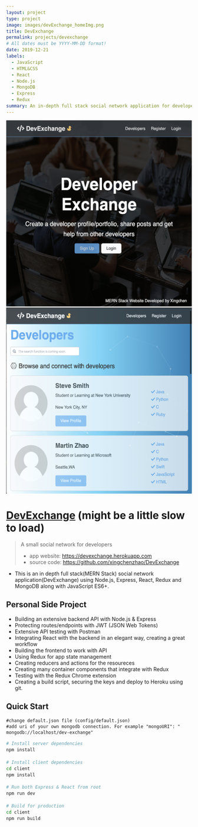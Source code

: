 ```yaml
---
layout: project
type: project
image: images/devExchange_homeImg.png
title: DevExchange
permalink: projects/devexchange
# All dates must be YYYY-MM-DD format!
date: 2019-12-21
labels:
  - JavaScript
  - HTML&CSS
  - React
  - Node.js
  - MongoDB
  - Express
  - Redux
summary: An in-depth full stack social network application for developers
---
```


<div class="ui small rounded images">
  <img class="ui image" src="../images/devExchange_homeImg.png">
  <img class="ui image" src="../images/devExchange_Resume.png">
</div>

# [DevExchange](https://devexchange.herokuapp.com) (might be a little slow to load)
> A small social network for developers 
> * app website: https://devexchange.herokuapp.com 
> * source code: https://github.com/xingchenzhao/DevExchange
* This is an in depth full stack(MERN Stack) social network application(DevExchange) using Node.js, Express, React, Redux and MongoDB along with JavaScript ES6+.

## Personal Side Project
* Building an extensive backend API with Node.js & Express
* Protecting routes/endpoints with JWT (JSON Web Tokens)
* Extensive API testing with Postman
* Integrating React with the backend in an elegant way, creating a great workflow
* Building the frontend to work with API
* Using Redux for app state management
* Creating reducers and actions for the resoureces
* Creating many container components that integrate with Redux
* Testing with the Redux Chrome extension
* Creating a build script, securing the keys and deploy to Heroku using git.

## Quick Start

```
#change default.json file (config/default.json)
#add uri of your own mongodb connection. For example "mongoURI": " mongodb://localhost/dev-exchange"
```

```bash
# Install server dependencies
npm install

# Install client dependencies
cd client
npm install

# Run both Express & React from root
npm run dev

# Build for production
cd client
npm run build
```



